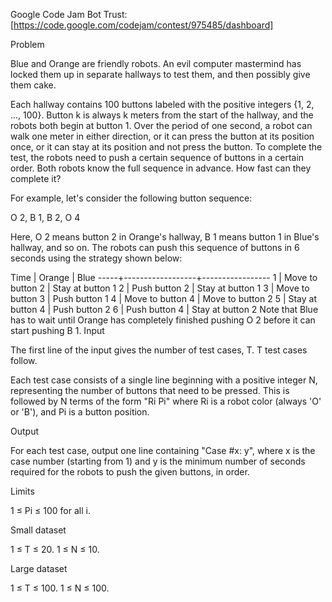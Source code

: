 Google Code Jam Bot Trust:
[https://code.google.com/codejam/contest/975485/dashboard]

Problem

Blue and Orange are friendly robots. An evil computer mastermind has locked them up in separate hallways to test them, and then possibly give them cake.

Each hallway contains 100 buttons labeled with the positive integers {1, 2, ..., 100}. Button k is always k meters from the start of the hallway, and the robots both begin at button 1. Over the period of one second, a robot can walk one meter in either direction, or it can press the button at its position once, or it can stay at its position and not press the button. To complete the test, the robots need to push a certain sequence of buttons in a certain order. Both robots know the full sequence in advance. How fast can they complete it?

For example, let's consider the following button sequence:

   O 2, B 1, B 2, O 4

Here, O 2 means button 2 in Orange's hallway, B 1 means button 1 in Blue's hallway, and so on. The robots can push this sequence of buttons in 6 seconds using the strategy shown below:

Time | Orange           | Blue
-----+------------------+-----------------
  1  | Move to button 2 | Stay at button 1
  2  | Push button 2    | Stay at button 1
  3  | Move to button 3 | Push button 1
  4  | Move to button 4 | Move to button 2
  5  | Stay at button 4 | Push button 2
  6  | Push button 4    | Stay at button 2
Note that Blue has to wait until Orange has completely finished pushing O 2 before it can start pushing B 1.
Input

The first line of the input gives the number of test cases, T. T test cases follow.

Each test case consists of a single line beginning with a positive integer N, representing the number of buttons that need to be pressed. This is followed by N terms of the form "Ri Pi" where Ri is a robot color (always 'O' or 'B'), and Pi is a button position.

Output

For each test case, output one line containing "Case #x: y", where x is the case number (starting from 1) and y is the minimum number of seconds required for the robots to push the given buttons, in order.

Limits

1 ≤ Pi ≤ 100 for all i.

Small dataset

1 ≤ T ≤ 20.
1 ≤ N ≤ 10.

Large dataset

1 ≤ T ≤ 100.
1 ≤ N ≤ 100.